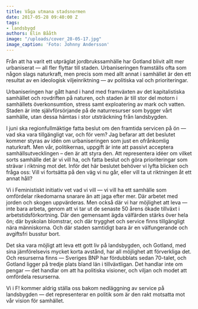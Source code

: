 ```yaml
---
title: Våga utmana stadsnormen
date: 2017-05-28 09:40:00 Z
tags:
- landsbygd
authors: Elin Bååth
image: "/uploads/cover_28-05-17.jpg"
image_caption: 'Foto: Johnny Andersson'
---
```


Från att ha varit ett utpräglat jordbrukssamhälle har Gotland blivit allt mer urbaniserat — all fler flyttar till staden. Urbaniseringen framställs ofta som någon slags naturkraft, men precis som med allt annat i samhället är den ett resultat av en ideologisk viljeinriktning — av politiska val och prioriteringar.

Urbaniseringen har gått hand i hand med framväxten av det kapitalistiska samhället och rovdriften på naturen, och staden är till stor del motorn i samhällets överkonsumtion, stress samt exploatering av mark och vatten. Staden är inte självförsörjande på de naturresurser som bygger vårt samhälle, utan dessa hämtas i stor utsträckning från landsbygden.

I juni ska regionfullmäktige fatta beslut om den framtida servicen på ön — vad ska vara tillgängligt var, och för vem? Jag befarar att det beslutet kommer styras av idén om urbaniseringen som just en ofrånkomlig naturkraft. Men vår, politikernas, uppgift är inte att passivt acceptera samhällsutvecklingen – den är att styra den. Att representera idéer om vilket sorts samhälle det är vi vill ha, och fatta beslut och göra prioriteringar som strävar i riktning mot det. Inför det här beslutet behöver vi lyfta blicken och fråga oss: Vill vi fortsätta på den väg vi nu går, eller vill ta ut riktningen åt ett annat håll?

Vi i Feministiskt initiativ vet vad vi vill — vi vill ha ett samhälle som omfördelar rikedomarna snarare än att jaga efter mer. Där arbetet med jorden och skogen uppvärderas. Men också där vi har möjlighet att leva — inte bara arbeta, genom att vi tar ut de senaste 50 årens ökade tillväxt i arbetstidsförkortning. Där den gemensamt ägda välfärden stärks över hela ön; där byskolan blomstrar, och där trygghet och service finns tillgängligt nära människorna. Och där staden samtidigt bara är en välfungerande och avgiftsfri busstur bort.

Det ska vara möjligt att leva ett gott liv på landsbygden, och Gotland, med sina jämförelsevis mycket korta avstånd, har all möjlighet att förverkliga det. Och resurserna finns — Sveriges BNP har fördubblats sedan 70-talet, och Gotland ligger på tredje plats bland län i tillväxtligan. Det handlar inte om pengar — det handlar om att ha politiska visioner, och viljan och modet att omfördela resurserna.

Vi i F! kommer aldrig ställa oss bakom nedläggning av service på landsbygden — det representerar en politik som är den rakt motsatta mot vår vision för samhället.